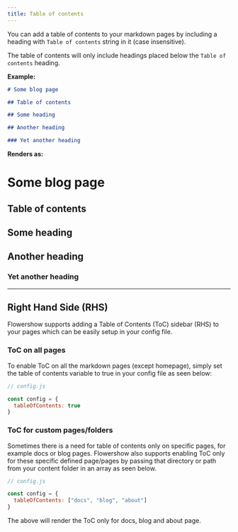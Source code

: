 ```yaml
---
title: Table of contents
---
```


You can add a table of contents to your markdown pages by including a heading with `Table of contents` string in it (case insensitive).

The table of contents will only include headings placed below the `Table of contents` heading.

**Example:**

```md
# Some blog page

## Table of contents

## Some heading

## Another heading

### Yet another heading
```

**Renders as:**

# Some blog page

## Table of contents

## Some heading

## Another heading

### Yet another heading

***

## Right Hand Side (RHS)

Flowershow supports adding a Table of Contents (ToC) sidebar (RHS) to your pages which can be easily setup in your config file.

### ToC on all pages
To enable ToC on all the markdown pages (except homepage), simply set the table of contents variable to true in your config file as seen below:

```js
// config.js

const config = {
  tableOfContents: true
}
```

### ToC for custom pages/folders

Sometimes there is a need for table of contents only on specific pages, for example docs or blog pages. Flowershow also supports enabling ToC only for these specific defined page/pages by passing that directory or path from your content folder in an array as seen below.

```js
// config.js

const config = {
  tableOfContents: ["docs", "blog", "about"]
}
```

The above will render the ToC only for docs, blog and about page.